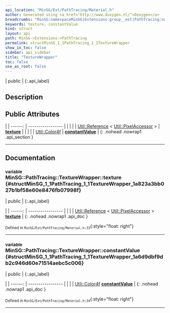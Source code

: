 ```yaml
---
api_location: "MinSG/Ext/PathTracing/Material.h"
author: Generated using <a href="http://www.doxygen.nl/">Doxygen</a>
breadcrumbs: "MinSG:namespaceMinSG|Extensions:group__ext|PathTracing:namespaceMinSG_1_1PathTracing"
keywords: texture, constantValue
kind: struct
layout: api
path: MinSG->Extensions->PathTracing
permalink: structMinSG_1_1PathTracing_1_1TextureWrapper
show_in_toc: false
sidebar: api_sidebar
title: "TextureWrapper"
toc: false
use_as_root: false
---
```


| public |
{:.api_label}

## Description





## Public Attributes

|
| ------: | ----------------- |
|  | |
| [Util::Reference](classUtil_1_1Reference) < [Util::PixelAccessor](classUtil_1_1PixelAccessor) > | **[texture](#structMinSG_1_1PathTracing_1_1TextureWrapper_1a823a3bb027b1bf58e60e8476fb07998f)**  |
|  | |
| [Util::Color4f](classUtil_1_1Color4f) | **[constantValue](#structMinSG_1_1PathTracing_1_1TextureWrapper_1a6d9dbf9db2c946d60e71514aebc5c006)**  |
{: .nohead .nowrap1 .api_section }


-------------------------------------------------------------------

## Documentation

### <small>variable</small><br/> MinSG::PathTracing::TextureWrapper::texture {#structMinSG_1_1PathTracing_1_1TextureWrapper_1a823a3bb027b1bf58e60e8476fb07998f}

| public |
{:.api_label}

|
| ------: | ----------------- |
|  |
| [Util::Reference](classUtil_1_1Reference) < [Util::PixelAccessor](classUtil_1_1PixelAccessor) > **[texture](#structMinSG_1_1PathTracing_1_1TextureWrapper_1a823a3bb027b1bf58e60e8476fb07998f)**  |
{: .nohead .nowrap1 .api_doc }





<sub>Defined in `MinSG/Ext/PathTracing/Material.h:33`</sub>{:style="float: right"}

-------------------------------------------------------------------

### <small>variable</small><br/> MinSG::PathTracing::TextureWrapper::constantValue {#structMinSG_1_1PathTracing_1_1TextureWrapper_1a6d9dbf9db2c946d60e71514aebc5c006}

| public |
{:.api_label}

|
| ------: | ----------------- |
|  |
| [Util::Color4f](classUtil_1_1Color4f) **[constantValue](#structMinSG_1_1PathTracing_1_1TextureWrapper_1a6d9dbf9db2c946d60e71514aebc5c006)**  |
{: .nohead .nowrap1 .api_doc }





<sub>Defined in `MinSG/Ext/PathTracing/Material.h:34`</sub>{:style="float: right"}

-------------------------------------------------------------------

